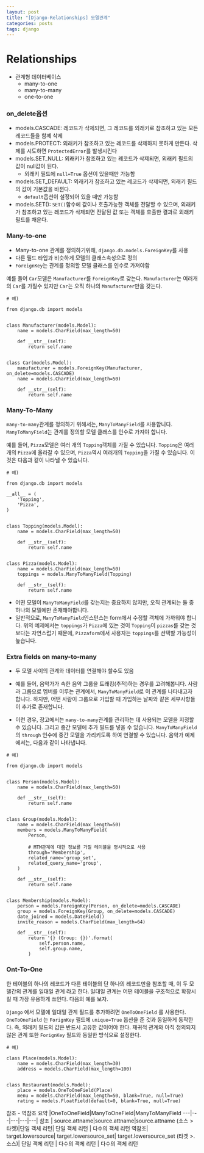 ```yaml
---
layout: post
title: "[Django-Relationships] 모델관계"
categories: posts
tags: django
---
```


# Relationships

+ 관계형 데이터베이스 
	+ many-to-one
	+ many-to-many
	+ one-to-one


### on_delete옵션

+ models.CASCADE: 레코드가 삭제되면, 그 레코드를 외래키로 참조하고 있는 모든 레코드들을 함꼐 삭제
+ models.PROTECT: 외래키가 참조하고 있는 레코드를 삭제하지 못하게 만든다. 삭제를 시도하면 `ProtectedError`를 발생시킨다
+ models.SET_NULL: 외래키가 참조하고 있는 레코드가 삭제되면, 외래키 필드의 값이 null값이 된다.
	+ 외래키 필드에 `null=True` 옵션이 있을때만 가능함
+ models.SET_DEFAULT: 외래키가 참조하고 있는 레코드가 삭제되면, 외래키 필드의 값이 기본값을 바뀐다.
	+ `default`옵션이 설정되어 있을 때만 가능함
+ models.SET(): `SET()`함수에 값이나 호출가능한 객체를 전달할 수 있으며, 외래키가 참조하고 있는 레코드가 삭제되면 전달된 값 또는 객체를 호출한 결과로 외래키 필드를 채운다.


### Many-to-one

+ Many-to-one 관계를 정의하기위해, `django.db.models.ForeignKey`를 사용
+ 다른 필드 타입과 비슷하게 모델의 클래스속성으로 정의
+ `ForeignKey`는 관계를 정의할 모델 클래스를 인수로 가져야함

예를 들어 `Car`모델은 `Manufacturer`를 `ForeignKey`로 갖는다. `Manufacturer`는 여러개의 `Car`를 가질수 있지만 `Car`는 오직 하나의 `Manufacturer`만을 갖는다.

```
# 예)

from django.db import models


class Manufacturer(models.Model):
    name = models.CharField(max_length=50)

    def __str__(self):
        return self.name


class Car(models.Model):
    manufacturer = models.ForeignKey(Manufacturer, on_delete=models.CASCADE)
    name = models.CharField(max_length=50)

    def __str__(self):
        return self.name

```


### Many-To-Many

`many-to-many`관계를 정의하기 위해서는, `ManyToManyField`를 사용합니다.
`ManyToManyField`는 관계를 정의할 모델 클래스를 인수로 가져야 합니다.

예를 들어, `Pizza`모델은 여러 개의 `Topping`객체를 가질 수 있습니다. `Topping`은 여러개의 `Pizza`에 올라갈 수 있으며, `Pizza`역시 여러개의 `Topping`을 가질 수 있습니다. 이것은 다음과 같이 나타낼 수 있습니다.

```
# 예)

from django.db import models

__all__ = (
    'Topping',
    'Pizza',
)


class Topping(models.Model):
    name = models.CharField(max_length=50)

    def __str__(self):
        return self.name


class Pizza(models.Model):
    name = models.CharField(max_length=50)
    toppings = models.ManyToManyField(Topping)

    def __str__(self):
        return self.name

```
+ 어떤 모델이 `ManyToManyField`를 갖는지는 중요하지 않지만, 오직 관계되는 둘 중 하나의 모델에만 존재해야합니다.
+ 일반적으로, `ManyToManyField`인스턴스는 form에서 수정할 객체에 가까워야 합니다. 위의 예제에서는 `toppings`가 `Pizza`에 있는 것이 `Topping`이 `pizzas`를 갖는 것보다는 자연스럽기 때문에, `Pizzaform`에서 사용자는 `toppings`를 선택할 가능성이 높습니다.



### Extra fields on many-to-many

+ 두 모델 사이의 관계와 데이터를 연결해야 할수도 있음
+ 예를 들어, 음악가가 속한 음악 그룹을 트래킹(추적)하는 경우를 고려해봅니다. 사람과 그룹으로 멤버를 이루는 관계에서, `ManyToManyField`로 이 관계를 나타내고자 합니다. 하지만, 어떤 사람이 그룹으로 가입할 때 가입하는 날짜와 같은 세부사항들이 추가로 존재합니다.

+ 이런 경우, 장고에서는 `many-to-many`관계를 관리하는 데 사용되는 모델을 지정할 수 있습니다. 그리고 중간 모델에 추가 필드를 넣을 수 있습니다. `ManyToManyField`의 `through` 인수에 중간 모델을 가리키도록 하여 연결할 수 있습니다. 음악가 예제에서는, 다음과 같이 나타냅니다.

```
# 예)

from django.db import models


class Person(models.Model):
    name = models.CharField(max_length=50)

    def __str__(self):
        return self.name


class Group(models.Model):
    name = models.CharField(max_length=50)
    members = models.ManyToManyField(
        Person,
        
        # MTM관계에 대한 정보를 가질 테이블을 명시적으로 사용
        through='Membership',
        related_name='group_set',
        related_query_name='group',
    )

    def __str__(self):
        return self.name


class Membership(models.Model):
    person = models.ForeignKey(Person, on_delete=models.CASCADE)
    group = models.ForeignKey(Group, on_delete=models.CASCADE)
    date_joined = models.DateField()
    invite_reason = models.CharField(max_length=64)

    def __str__(self):
        return '{} (Group: {})'.format(
            self.person.name,
            self.group.name,
        )
```


### Ont-To-One

한 테이블의 하나의 레코드가 다른 테이블의 단 하나의 레코드만을 참조할 때, 이 두 모델간의 관계를 일대일 관계 라고 한다. 일대일 관계는 어떤 테이블을 구조적으로 확장시킬 때 가장 유용하게 쓰인다.
다음의 예를 보자.

`Django` 에서 모델에 일대일 관계 필드를 추가하려면 `OneToOneField` 를 사용한다.
`OneToOneField` 는 `ForignKey` 필드에 `unique=True` 옵션을 준 것과 동일하게 동작한다. 즉, 외래키 필드의 값은 반드시 고유한 값이어야 한다.
재귀적 관계와 아직 정의되지 않은 관계 또한 `ForignKey` 필드와 동일한 방식으로 설정한다.

```
# 예)

class Place(models.Model):
    name = models.CharField(max_length=30)
    address = models.CharField(max_length=100)


class Restaurant(models.Model):
    place = models.OneToOneField(Place)
    menu = models.CharField(max_length=50, blank=True, null=True)
    rating = models.FloatField(default=0, blank=True, null=True)
```



참조 - 역참조 요약  |OneToOneField|ManyToOneField|ManyToManyField
---|---|---|---|---|
참조	|	source.attname|source.attname|source.attname
(소스 > 타켓)|단일 객체 리턴| 단일 객체 리턴 | 다수의 객체 리턴
역참조| target.lowersource| target.lowersource_set| target.lowersource_set
(타겟 >. 소스)| 단일 객체 리턴 | 다수의 객체 리턴 | 다수의 객체 리턴
 
 
